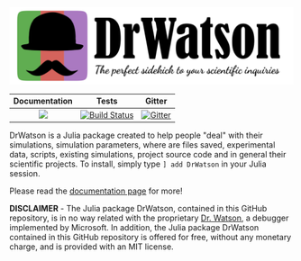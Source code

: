 ![DrWatson](https://github.com/JuliaDynamics/JuliaDynamics/blob/master/videos/drwatson/DrWatson-banner-nobg.png?raw=true)

| **Documentation**   |  **Tests**     | **Gitter** |
|:--------:|:---------------:|:-----:|
|[![](https://img.shields.io/badge/docs-latest-blue.svg)](https://JuliaDynamics.github.io/DrWatson.jl/dev)| [![Build Status](https://travis-ci.org/JuliaDynamics/DrWatson.jl.svg?branch=master)](https://travis-ci.org/JuliaDynamics/DrWatson.jl) | [![Gitter](https://img.shields.io/gitter/room/nwjs/nw.js.svg)](https://gitter.im/JuliaDynamics/Lobby)

DrWatson is a Julia package created to help people "deal" with their simulations, simulation parameters, where are files saved, experimental data, scripts, existing simulations, project source code and in general their scientific projects. To install, simply type `] add DrWatson` in your Julia session.

Please read the [documentation page](https://JuliaDynamics.github.io/DrWatson.jl/dev) for more!

**DISCLAIMER** - The Julia package DrWatson, contained in this GitHub repository, is in no way related with the proprietary [Dr. Watson](https://en.wikipedia.org/wiki/Dr._Watson_(debugger)), a debugger implemented by Microsoft. In addition, the Julia package DrWatson contained in this GitHub repository is offered for free, without any monetary charge, and is provided with an MIT license.
